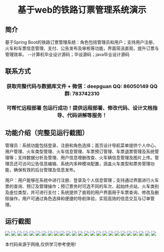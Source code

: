 <p><h1 align="center">基于web的铁路订票管理系统演示</h1></p>

## 简介
基于Spring Boot的铁路订票管理系统：角色包括管理员和用户；支持用户注册、火车和车票信息管理、支付、公告发布及审核等功能，界面简洁直观，提升订票与管理效率。    --计算机毕业设计源码；毕设源码；java毕业设计源码


## 联系方式
<p><h3 align="center">获取完整代码与数据库文件 + 微信：deepguan QQ: 86050149 QQ群: 783742310</h3></p>
<p><h3 align="center">可帮忙远程部署 包运行成功！提供远程部署、修改代码、设计文档指导、代码讲解等服务！</h3></p>

## 功能介绍（完整见运行截图）
管理员：系统功能包括登录、注册和角色选择；首页设计导航菜单提供个人中心、用户管理、火车类型管理、火车信息管理、车票预订管理、车票退票管理及系统管理等；支持数据分析及管理、用户信息增删改查、火车辆信息管理及图片上传。管理员还可访问公告信息编辑、系统内多种模块配置，涵盖火车类型和票务管理功能，确保有效的后台管理及信息发布。

用户：用户能够在系统中进行注册、登录及个人信息管理；支持通过界面进行火车票的查询、预订及管理操作；预订票务时可选不同的车次、起始终点站、火车类别及座位类型，并可进行支付；系统提供了直观的用户界面用于车票查询、修改及删除操作，用户可通过角色选择和便捷的导航体验，实现高效的信息交互与订单管理。


## 运行截图
![](img/001.jpg)
![](img/002.jpg)
![](img/003.jpg)
![](img/004.jpg)
![](img/005.jpg)
![](img/006.jpg)
![](img/007.jpg)
![](img/008.jpg)
![](img/009.jpg)
![](img/010.jpg)
![](img/011.jpg)
![](img/012.jpg)
![](img/013.jpg)
![](img/014.jpg)
![](img/015.jpg)
![](img/016.jpg)
![](img/017.jpg)
![](img/018.jpg)
![](img/019.jpg)
![](img/020.jpg)
![](img/021.jpg)
![](img/022.jpg)
![](img/023.jpg)
![](img/024.jpg)
![](img/025.jpg)

<p>本代码来源于网络,仅供学习参考使用!</p>
